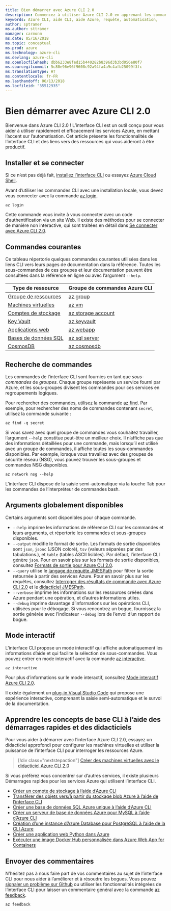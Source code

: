```yaml
---
title: Bien démarrer avec Azure CLI 2.0
description: Commencez à utiliser Azure CLI 2.0 en apprenant les commandes de base.
keywords: Azure CLI, aide CLI, aide Azure, requête, automatisation,
author: sptramer
ms.author: sttramer
manager: carmonm
ms.date: 05/16/2018
ms.topic: conceptual
ms.prod: azure
ms.technology: azure-cli
ms.devlang: azure-cli
ms.openlocfilehash: dbb6233e8fed15b440282b8396d3b3bd056e80f7
ms.sourcegitcommit: 5c80e96e96f9608c92a94fa4a9c4afb25099f3fc
ms.translationtype: HT
ms.contentlocale: fr-FR
ms.lasthandoff: 06/13/2018
ms.locfileid: "35512935"
---
```

# <a name="get-started-with-azure-cli-20"></a>Bien démarrer avec Azure CLI 2.0

Bienvenue dans Azure CLI 2.0 ! L’interface CLI est un outil conçu pour vous aider à utiliser rapidement et efficacement les services Azure, en mettant l’accent sur l’automatisation. Cet article présente les fonctionnalités de l’interface CLI et des liens vers des ressources qui vous aideront à être productif.

## <a name="install-and-log-in"></a>Installer et se connecter

Si ce n’est pas déjà fait, [installez l’interface CLI](install-azure-cli.md) ou essayez [Azure Cloud Shell](/azure/cloud-shell/overview).

Avant d’utiliser les commandes CLI avec une installation locale, vous devez vous connecter avec la commande [az login](/cli/azure/reference-index#az-login).

```azurecli
az login
```

Cette commande vous invite à vous connecter avec un code d’authentification via un site Web. Il existe des méthodes pour se connecter de manière non interactive, qui sont traitées en détail dans [Se connecter avec Azure CLI 2.0](authenticate-azure-cli.md).

## <a name="common-commands"></a>Commandes courantes

Ce tableau répertorie quelques commandes courantes utilisées dans les liens CLI vers leurs pages de documentation dans la référence.
Toutes les sous-commandes de ces groupes et leur documentation peuvent être consultées dans la référence en ligne ou avec l’argument `--help`.

| Type de ressource | Groupe de commandes Azure CLI |
|---------------|-------------------------|
| [Groupe de ressources](/azure/azure-resource-manager/resource-group-overview) | [az group](/cli/azure/group) |
| [Machines virtuelles](/azure/virtual-machines) | [az vm](/cli/azure/vm) |
| [Comptes de stockage](/azure/storage/common/storage-introduction) | [az storage account](/cli/azure/storage/account) |
| [Key Vault](/azure/key-vault/key-vault-whatis) | [az keyvault](/cli/azure/keyvault) |
| [Applications web](/azure/app-service) | [az webapp](/cli/azure/webapp) |
| [Bases de données SQL](/azure/sql-database) | [az sql server](/cli/azure/sql/server) |
| [CosmosDB](/azure/cosmos-db) | [az cosmosdb](/cli/azure/cosmosdb) |

## <a name="finding-commands"></a>Recherche de commandes

Les commandes de l’interface CLI sont fournies en tant que _sous-commandes_ de _groupes_.
Chaque groupe représente un service fourni par Azure, et les sous-groupes divisent les commandes pour ces services en regroupements logiques.

Pour rechercher des commandes, utilisez la commande [az find](/cli/azure/reference-index#az-find). Par exemple, pour rechercher des noms de commandes contenant `secret`, utilisez la commande suivante :

```azurecli-interactive
az find -q secret
```

Si vous savez avec quel groupe de commandes vous souhaitez travailler, l’argument `--help` constitue peut-être un meilleur choix. Il n’affiche pas que des informations détaillées pour une commande, mais lorsqu’il est utilisé avec un groupe de commandes, il affiche toutes les sous-commandes disponibles. Par exemple, lorsque vous travaillez avec des groupes de sécurité réseau (NSG), vous pouvez trouver les sous-groupes et commandes NSG disponibles.

```azurecli-interactive
az network nsg --help
```

L’interface CLI dispose de la saisie semi-automatique via la touche Tab pour les commandes de l’interpréteur de commandes bash.

## <a name="globally-available-arguments"></a>Arguments globalement disponibles

Certains arguments sont disponibles pour chaque commande.

* `--help` imprime les informations de référence CLI sur les commandes et leurs arguments, et répertorie les commandes et sous-groupes disponibles.
* `--output` modifie le format de sortie. Les formats de sortie disponibles sont `json`, `jsonc` (JSON coloré), `tsv` (valeurs séparées par des tabulations.), et `table` (tables ASCII lisibles). Par défaut, l’interface CLI génère `json`. Pour en savoir plus sur les formats de sortie disponibles, consultez [Formats de sortie pour Azure CLI 2.0](format-output-azure-cli.md).
* `--query` utilise le [langage de requête JMESPath](http://jmespath.org/) pour filtrer la sortie retournée à partir des services Azure. Pour en savoir plus sur les requêtes, consultez [Interroger des résultats de commande avec Azure CLI 2.0](query-azure-cli.md) et le [didacticiel JMESPath](http://jmespath.org/tutorial.html).
* `--verbose` imprime les informations sur les ressources créées dans Azure pendant une opération, et d’autres informations utiles.
* `--debug` imprime davantage d’informations sur les opérations CLI, utilisées pour le débogage. Si vous rencontrez un bogue, fournissez la sortie générée avec l’indicateur `--debug` lors de l’envoi d’un rapport de bogue.


## <a name="interactive-mode"></a>Mode interactif

L’interface CLI propose un mode interactif qui affiche automatiquement les informations d’aide et qui facilite la sélection de sous-commandes. Vous pouvez entrer en mode interactif avec la commande [az interactive](/cli/azure/reference-index#az-interactive).

```azurecli-interactive
az interactive
```

Pour plus d’informations sur le mode interactif, consultez [Mode interactif Azure CLI 2.0](interactive-azure-cli.md).

Il existe également un [plug-in Visual Studio Code](https://marketplace.visualstudio.com/items?itemName=ms-vscode.azurecli) qui propose une expérience interactive, comprenant la saisie semi-automatique et le survol de la documentation.

## <a name="learn-cli-basics-with-quickstarts-and-tutorials"></a>Apprendre les concepts de base CLI à l’aide des démarrages rapides et des didacticiels

Pour vous aider à démarrer avec l’interface Azure CLI 2.0, essayez un didacticiel approfondi pour configurer les machines virtuelles et utiliser la puissance de l’interface CLI pour interroger les ressources Azure.

> [!div class="nextstepaction"]
> [Créer des machines virtuelles avec le didacticiel Azure CLI 2.0](azure-cli-vm-tutorial.yml)

Si vous préférez vous concentrer sur d’autres services, il existe plusieurs Démarrages rapides pour les services Azure qui utilisent l’interface CLI.

* [Créer un compte de stockage à l’aide d’Azure CLI](/azure/storage/common/storage-quickstart-create-storage-account-cli)
* [Transférer des objets vers/à partir du stockage blob Azure à l’aide de l’interface CLI](/azure/storage/blobs/storage-quickstart-blobs-cli)
* [Créer une base de données SQL Azure unique à l’aide d’Azure CLI](/azure/sql-database/sql-database-get-started-cli)
* [Créer un serveur de base de données Azure pour MySQL à l’aide d’Azure CLI](/azure/mysql/quickstart-create-mysql-server-database-using-azure-cli)
* [Création d’une instance d’Azure Database pour PostgreSQL à l’aide de la CLI Azure](/azure/postgresql/quickstart-create-server-database-azure-cli)
* [Créer une application web Python dans Azure](/azure/app-service/app-service-web-get-started-python)
* [Exécuter une image Docker Hub personnalisée dans Azure Web App for Containers](/azure/app-service/containers/quickstart-custom-docker-image)

## <a name="give-feedback"></a>Envoyer des commentaires

N’hésitez pas à nous faire part de vos commentaires au sujet de l’interface CLI pour nous aider à l’améliorer et à résoudre les bogues. Vous pouvez [signaler un problème sur Github](https://github.com/azure/azure-cli/issues) ou utiliser les fonctionnalités intégrées de l’interface CLI pour laisser un commentaire général avec la commande [az feedback](/cli/azure/reference-index#az-feedback).

```azurecli-interactive
az feedback
```
